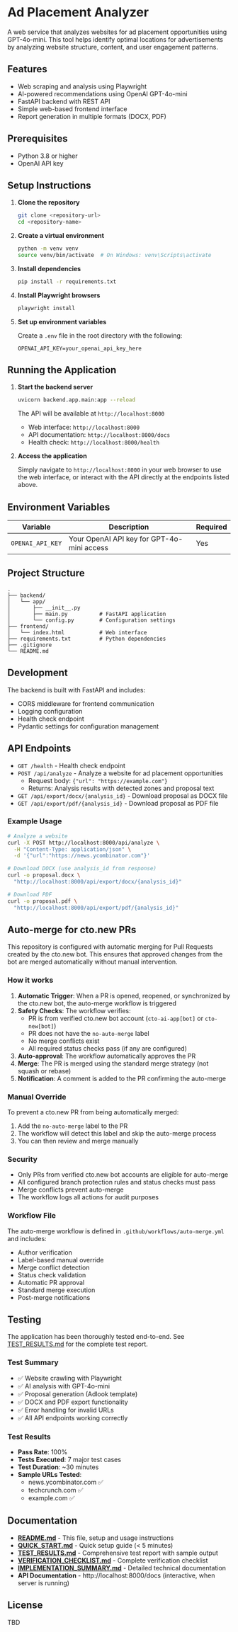 # Ad Placement Analyzer

A web service that analyzes websites for ad placement opportunities using GPT-4o-mini. This tool helps identify optimal locations for advertisements by analyzing website structure, content, and user engagement patterns.

## Features

- Web scraping and analysis using Playwright
- AI-powered recommendations using OpenAI GPT-4o-mini
- FastAPI backend with REST API
- Simple web-based frontend interface
- Report generation in multiple formats (DOCX, PDF)

## Prerequisites

- Python 3.8 or higher
- OpenAI API key

## Setup Instructions

1. **Clone the repository**
   ```bash
   git clone <repository-url>
   cd <repository-name>
   ```

2. **Create a virtual environment**
   ```bash
   python -m venv venv
   source venv/bin/activate  # On Windows: venv\Scripts\activate
   ```

3. **Install dependencies**
   ```bash
   pip install -r requirements.txt
   ```

4. **Install Playwright browsers**
   ```bash
   playwright install
   ```

5. **Set up environment variables**
   
   Create a `.env` file in the root directory with the following:
   ```
   OPENAI_API_KEY=your_openai_api_key_here
   ```

## Running the Application

1. **Start the backend server**
   ```bash
   uvicorn backend.app.main:app --reload
   ```

   The API will be available at `http://localhost:8000`
   - Web interface: `http://localhost:8000`
   - API documentation: `http://localhost:8000/docs`
   - Health check: `http://localhost:8000/health`

2. **Access the application**
   
   Simply navigate to `http://localhost:8000` in your web browser to use the web interface, or interact with the API directly at the endpoints listed above.

## Environment Variables

| Variable | Description | Required |
|----------|-------------|----------|
| `OPENAI_API_KEY` | Your OpenAI API key for GPT-4o-mini access | Yes |

## Project Structure

```
.
├── backend/
│   └── app/
│       ├── __init__.py
│       ├── main.py          # FastAPI application
│       └── config.py        # Configuration settings
├── frontend/
│   └── index.html           # Web interface
├── requirements.txt         # Python dependencies
├── .gitignore
└── README.md
```

## Development

The backend is built with FastAPI and includes:
- CORS middleware for frontend communication
- Logging configuration
- Health check endpoint
- Pydantic settings for configuration management

## API Endpoints

- `GET /health` - Health check endpoint
- `POST /api/analyze` - Analyze a website for ad placement opportunities
  - Request body: `{"url": "https://example.com"}`
  - Returns: Analysis results with detected zones and proposal text
- `GET /api/export/docx/{analysis_id}` - Download proposal as DOCX file
- `GET /api/export/pdf/{analysis_id}` - Download proposal as PDF file

### Example Usage

```bash
# Analyze a website
curl -X POST http://localhost:8000/api/analyze \
  -H "Content-Type: application/json" \
  -d '{"url":"https://news.ycombinator.com"}'

# Download DOCX (use analysis_id from response)
curl -o proposal.docx \
  "http://localhost:8000/api/export/docx/{analysis_id}"

# Download PDF
curl -o proposal.pdf \
  "http://localhost:8000/api/export/pdf/{analysis_id}"
```

## Auto-merge for cto.new PRs

This repository is configured with automatic merging for Pull Requests created by the cto.new bot. This ensures that approved changes from the bot are merged automatically without manual intervention.

### How it works

1. **Automatic Trigger**: When a PR is opened, reopened, or synchronized by the cto.new bot, the auto-merge workflow is triggered
2. **Safety Checks**: The workflow verifies:
   - PR is from verified cto.new bot account (`cto-ai-app[bot]` or `cto-new[bot]`)
   - PR does not have the `no-auto-merge` label
   - No merge conflicts exist
   - All required status checks pass (if any are configured)
3. **Auto-approval**: The workflow automatically approves the PR
4. **Merge**: The PR is merged using the standard merge strategy (not squash or rebase)
5. **Notification**: A comment is added to the PR confirming the auto-merge

### Manual Override

To prevent a cto.new PR from being automatically merged:

1. Add the `no-auto-merge` label to the PR
2. The workflow will detect this label and skip the auto-merge process
3. You can then review and merge manually

### Security

- Only PRs from verified cto.new bot accounts are eligible for auto-merge
- All configured branch protection rules and status checks must pass
- Merge conflicts prevent auto-merge
- The workflow logs all actions for audit purposes

### Workflow File

The auto-merge workflow is defined in `.github/workflows/auto-merge.yml` and includes:

- Author verification
- Label-based manual override
- Merge conflict detection
- Status check validation
- Automatic PR approval
- Standard merge execution
- Post-merge notifications

## Testing

The application has been thoroughly tested end-to-end. See [TEST_RESULTS.md](TEST_RESULTS.md) for the complete test report.

### Test Summary
- ✅ Website crawling with Playwright
- ✅ AI analysis with GPT-4o-mini
- ✅ Proposal generation (Adlook template)
- ✅ DOCX and PDF export functionality
- ✅ Error handling for invalid URLs
- ✅ All API endpoints working correctly

### Test Results
- **Pass Rate**: 100%
- **Tests Executed**: 7 major test cases
- **Test Duration**: ~30 minutes
- **Sample URLs Tested**: 
  - news.ycombinator.com ✅
  - techcrunch.com ✅
  - example.com ✅

## Documentation

- **[README.md](README.md)** - This file, setup and usage instructions
- **[QUICK_START.md](QUICK_START.md)** - Quick setup guide (< 5 minutes)
- **[TEST_RESULTS.md](TEST_RESULTS.md)** - Comprehensive test report with sample output
- **[VERIFICATION_CHECKLIST.md](VERIFICATION_CHECKLIST.md)** - Complete verification checklist
- **[IMPLEMENTATION_SUMMARY.md](IMPLEMENTATION_SUMMARY.md)** - Detailed technical documentation
- **API Documentation** - http://localhost:8000/docs (interactive, when server is running)

## License

TBD
